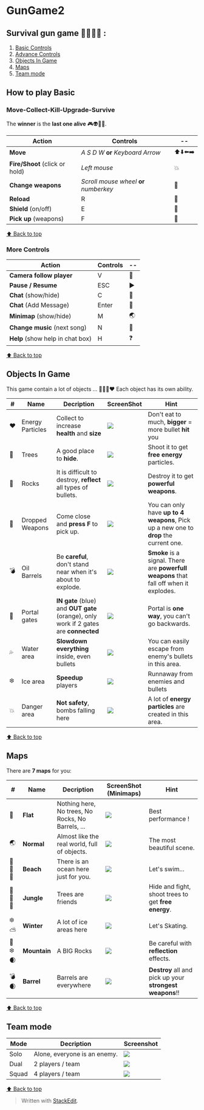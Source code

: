 # GunGame2 
## Survival gun game :gun::runner::skull::musical_note: :

 1. [Basic Controls](#move-collect-kill-upgrade-survive)
 2.  [Advance Controls](#more-controls)
 3. [Objects In Game](#objects-in-game)
 4. [Maps](#maps)
 5. [Team mode](#team-mode)


## How to play  Basic

### Move-Collect-Kill-Upgrade-Survive 
The **winner** is the **last one alive** :video_game::alien::sparkling_heart::collision:.
 
| **Action** | **Controls** | -- |
|--|--|--|
| **Move** | *A S D W* **or** *Keyboard Arrow*  | :arrow_up::arrow_down::arrow_left::arrow_right: |
| **Fire/Shoot** (click or hold)| *Left mouse* | :boom:  |
| **Change weapons** | *Scroll mouse wheel* **or** *numberkey* | :gun: |
| **Reload** | R | :arrows_counterclockwise: |
| **Shield** (on/off) | E | :radio_button: |
| **Pick up** (weapons)| F | :large_blue_diamond: |

[:arrow_up: Back to top](#gungame2)

### More Controls
| **Action** | **Controls** | -- |
|--|--|--|
| **Camera follow player** | V | :cinema: |
| **Pause / Resume**| ESC | :arrow_forward: |
|**Chat** (show/hide)| C | :door: |
|**Chat** (Add Message)| Enter | :speech_balloon: |
|**Minimap** (show/hide)| M | :earth_asia: |
|**Change music** (next song)| N | :musical_note: |
|**Help** (show help in chat box)| H | :question: |

[:arrow_up: Back to top](#gungame2)

## Objects In Game
This game contain a lot of objects ... :deciduous_tree::volcano::gem::heart: Each object has its own ability.

| # |Name | Decription |ScreenShot | Hint
|--|--|--|--|--|
|:heart:| Energy Particles | Collect to increase **health** and **size**|![](screenshots/energyParticles.png) | Don't eat to much, **bigger** = more bullet **hit** you|
|:deciduous_tree:| Trees | A good place to **hide**. | ![](screenshots/trees.png) | Shoot it to get **free energy** particles. |
|:moyai:| Rocks | It is difficult to destroy, **reflect** all types of bullets. | ![](screenshots/rocks.png) | Destroy it to get **powerful weapons**.
|:gun:| Dropped Weapons | Come close and **press F** to pick up. |![](screenshots/droppedWeapons.png) | You can only have **up to 4 weapons**, Pick up a new one to **drop** the current one.
|:bomb:| Oil Barrels | Be **careful**, don't stand near when it's about to explode. | ![](screenshots/barrels.png) | **Smoke** is a signal. There are **powerfull weapons** that fall off when it explodes. 
|:milky_way:| Portal gates | **IN gate** (blue) and **OUT gate** (orange), only work if 2 gates are **connected** | ![](screenshots/portals.png) | Portal is **one way**, you can't go backwards. |
|:sweat_drops:| Water area | **Slowdown everything** inside, even bullets | ![](screenshots/waterAreas.png) | You can easily escape from enemy's bullets in this area. |
|:snowflake:| Ice area | **Speedup** players | ![](screenshots/iceAreas.png) | Runnaway from enemies and bullets |
|:collision:| Danger area | **Not safety**, bombs falling here | ![](screenshots/boomAreas.png) | A lot of **energy particles** are created in this area. 
[:arrow_up: Back to top](#gungame2)

## Maps
There are **7  maps**  for you:

| # |Name| Decription | ScreenShot (Minimaps) | Hint |
|--|--|--|--|--|
|:black_square_button:| **Flat** | Nothing here, No trees, No Rocks, No Barrels, ... | ![](screenshots/flatMap.png) | Best performance !|
| :earth_asia: | **Normal** | Almost like the real world, full of objects. |  ![](screenshots/normalMap.png)| The most beautiful scene. |
| :ocean::palm_tree::sun_with_face:| **Beach** | There is an ocean here just for you. | ![](screenshots/beachMap.png) | Let's swim... |
|:evergreen_tree::deciduous_tree::waxing_crescent_moon:| **Jungle** | Trees are friends | ![](screenshots/jungleMap.png) | Hide and fight, shoot trees to get **free energy**. |
|:snowflake::partly_sunny:| **Winter** | A lot of ice areas here | ![](screenshots/winterMap.png) | Let's Skating. |
|:volcano::snowflake::waxing_crescent_moon:| **Mountain** | A BIG Rocks | ![](screenshots/mountainMap.png) | Be careful with **reflection** effects. |
|:bomb::waxing_crescent_moon:| **Barrel** | Barrels are everywhere | ![](screenshots/barrelMap.png)| **Destroy** all and pick up your **strongest weapons**!! |

[:arrow_up: Back to top](#gungame2)

## Team mode
|Mode| Decription | Screenshot |
|--|--|--|
| Solo | Alone, everyone is an enemy. | ![](screenshots/solo.png) |
| Dual | 2 players / team | ![](screenshots/dual.png) |
| Squad | 4 players / team | ![](screenshots/squad.png) |

[:arrow_up: Back to top](#gungame2)

> Written with [StackEdit](https://stackedit.io/).